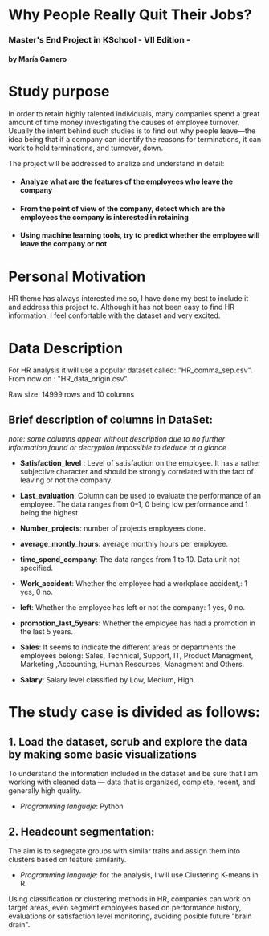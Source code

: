 # Why People Really Quit Their Jobs? 

### Master's End Project in KSchool - VII Edition - 
#### by María Gamero

# Study purpose

In order to retain highly talented individuals, many companies spend a great amount of time money investigating the causes of employee turnover. Usually the intent behind such studies is to find out why people leave—the idea being that if a company can identify the reasons for terminations, it can work to hold terminations, and turnover, down.

The project will be addressed to analize and understand in detail: 

 - #### **Analyze what are the features of the employees who leave the company**
 - #### **From the point of view of the company, detect which are the employees the company is interested in retaining**
 - #### **Using machine learning tools, try to predict whether the employee will leave the company or not**

# Personal Motivation
HR theme has always interested me so, I have done my best to include it and address this project to. Although it has not been easy to find HR information, I feel confortable with the dataset and very excited.

# Data Description
For HR analysis it will use a popular dataset called: "HR_comma_sep.csv". From now on : "HR_data_origin.csv". 

Raw size: 14999 rows and 10 columns

## Brief description of columns in DataSet:
_note: some columns appear without description due to no further information found or decryption impossible to deduce at a glance_

- **Satisfaction_level** : Level of satisfaction on the employee. It has a rather subjective character and should be strongly correlated with the fact of leaving or not the company.

- **Last_evaluation**: Column can be used to evaluate the performance of an employee. The data ranges from 0–1, 0 being low performance and 1 being the highest.

- **Number_projects**: number of projects employees done.

- **average_montly_hours**: average monthly hours per employee.

- **time_spend_company**: The data ranges from 1 to 10. Data unit not specified.

- **Work_accident**: Whether the employee had a workplace accident,: 1 yes, 0 no.

- **left**: Whether the employee has left or not the company: 1 yes, 0 no.

- **promotion_last_5years**: Whether the employee has had a promotion in the last 5 years.

- **Sales**: It seems to indicate the different areas or departments the employees belong: Sales, Technical, Support, IT, Product Managment, Marketing ,Accounting, Human Resources, Managment and Others.

- **Salary**: Salary level classified by Low, Medium, High.


# The study case is divided as follows:

## 1. Load the dataset, scrub and explore the data by making some basic visualizations 
To understand the information included in the dataset and be sure that I am working with cleaned data — data that is organized, complete, recent, and generally high quality.

- _Programming languaje_: Python

## 2. Headcount segmentation:
The aim is to segregate groups with similar traits and assign them into clusters based on feature similarity. 

- _Programming languaje_: for the analysis, I will use Clustering K-means in R.

Using classification or clustering methods in HR, companies can work on target areas, even segment employees based on performance history, evaluations or satisfaction level monitoring, avoiding posible future "brain drain".

